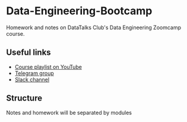 # Data-Engineering-Bootcamp
Homework and notes on DataTalks Club's Data Engineering Zoomcamp course.

## Useful links
- [Course playlist on YouTube](https://youtube.com/playlist?list=PL3MmuxUbc_hJed7dXYoJw8DoCuVHhGEQb)
- [Telegram group](https://t.me/dezoomcamp)
- [Slack channel](https://app.slack.com/client/T01ATQK62F8/C01FABYF2RG)

## Structure
Notes and homework will be separated by modules